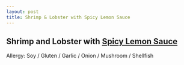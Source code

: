 ```yaml
---
layout: post
title: Shrimp & Lobster with Spicy Lemon Sauce
---
```


## Shrimp and Lobster with [Spicy Lemon Sauce](../sauces/spicy-lemon-dressing.md)

Allergy: Soy / Gluten / Garlic / Onion / Mushroom / Shellfish